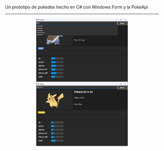 Un prototipo de pokedex hecho en C# con Windows Form y la PokeApi

---

<div>
<p style = 'text-align:center;'>
<img src="./preview.png" alt="JuveYell" width="300px">
<img src="./preview1.png" alt="JuveYell" width="300px">
  
</p>
</div>
